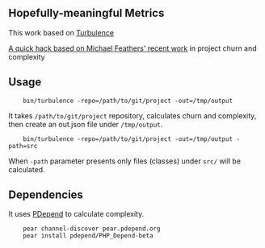 Hopefully-meaningful Metrics
----------------------------

This work based on [Turbulence](https://github.com/chad/turbulence)

[A quick hack based on Michael Feathers' recent work](http://www.stickyminds.com/sitewide.asp?Function=edetail&ObjectType=COL&ObjectId=16679&tth=DYN&tt=siteemail&iDyn=2) in project churn and complexity

Usage
-----

		bin/turbulence -repo=/path/to/git/project -out=/tmp/output

It takes `/path/to/git/project` repository, calculates churn and complexity, then create an out.json file under `/tmp/output`.

		bin/turbulence -repo=/path/to/git/project -out=/tmp/output -path=src

When `-path` parameter presents only files (classes) under `src/` will be calculated.

Dependencies
------------

It uses [PDepend](http://pdepend.org/) to calculate complexity.

		pear channel-discover pear.pdepend.org
		pear install pdepend/PHP_Depend-beta

